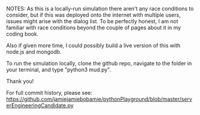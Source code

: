 
NOTES: As this is a locally-run simulation there aren't any race conditions to consider,
but if this was deployed onto the internet with multiple users, issues might arise with the dialog list.
To be perfectly honest, I am not familiar with race conditions beyond the couple of pages about it in my coding book.

Also if given more time, I could possibly build a live version of this with node.js and mongodb.

To run the simulation locally, clone the github repo, navigate to the folder in your terminal, and type "python3 mud.py".

Thank you!

For full commit history, please see:
https://github.com/jamiejamiebobamie/pythonPlayground/blob/master/serverEngineeringCandidate.py
